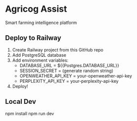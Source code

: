 # Agricog Assist

Smart farming intelligence platform

## Deploy to Railway

1. Create Railway project from this GitHub repo
2. Add PostgreSQL database
3. Add environment variables:
   - DATABASE_URL = ${{Postgres.DATABASE_URL}}
   - SESSION_SECRET = (generate random string)
   - OPENWEATHER_API_KEY = your-openweather-api-key
   - PERPLEXITY_API_KEY = your-perplexity-api-key
4. Deploy!

## Local Dev

npm install
npm run dev
